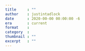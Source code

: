 ```yaml
---
title     : ""
author    : justintadlock
date      : 2020-00-00 00:00:00 -6
era       : current
format    :
category  :
thumbnail : ""
excerpt   : ""
---
```

